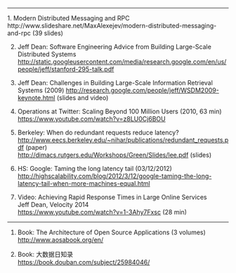 <hr>
1. Modern Distributed Messaging and RPC
<br>http://www.slideshare.net/MaxAlexejev/modern-distributed-messaging-and-rpc (39 slides)

2. Jeff Dean: Software Engineering Advice from Building Large-Scale Distributed Systems
<br>http://static.googleusercontent.com/media/research.google.com/en/us/people/jeff/stanford-295-talk.pdf

3. Jeff Dean: Challenges in Building Large-Scale Information Retrieval Systems (2009)
http://research.google.com/people/jeff/WSDM2009-keynote.html (slides and video)



5. Operations at Twitter: Scaling Beyond 100 Million Users (2010, 63 min)
<br>https://www.youtube.com/watch?v=z8LU0Cj6BOU

1. Berkeley: When do redundant requests reduce latency?
<br>http://www.eecs.berkeley.edu/~nihar/publications/redundant_requests.pdf (paper)
<br>http://dimacs.rutgers.edu/Workshops/Green/Slides/lee.pdf (slides)

2. HS: Google: Taming the long latency tail (03/12/2012)
<br>http://highscalability.com/blog/2012/3/12/google-taming-the-long-latency-tail-when-more-machines-equal.html

3. Video: Achieving Rapid Response Times in Large Online Services
<br>Jeff Dean, Velocity 2014
<br>https://www.youtube.com/watch?v=1-3Ahy7Fxsc (28 min)



<hr>

1. Book: The Architecture of Open Source Applications (3 volumes)
<br>http://www.aosabook.org/en/

2. Book: 大数据日知录
<br>https://book.douban.com/subject/25984046/
